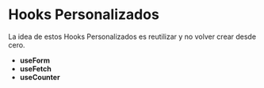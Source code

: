 # Hooks Personalizados

La idea de estos Hooks Personalizados es reutilizar y no volver crear desde cero.

- **useForm**
- **useFetch**
- **useCounter**
